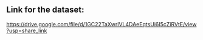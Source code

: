 ## Link for the dataset:
https://drive.google.com/file/d/1GC22TaXwrlVL4DAeEqtsUi6I5cZiRVtE/view?usp=share_link
